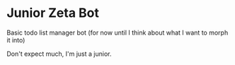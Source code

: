 # Junior Zeta Bot

Basic todo list manager bot (for now until I think about what I want to morph it into)

Don't expect much, I'm just a junior.
